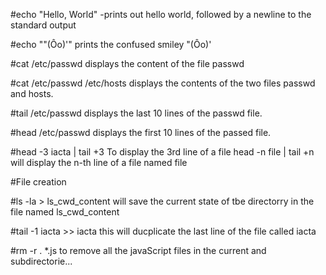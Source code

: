 #echo "Hello, World"
-prints out hello world, followed by a newline to the standard output

#echo "\"(Ôo)'"
prints the confused smiley "(Ôo)'

#cat /etc/passwd
displays the content of the file passwd

#cat /etc/passwd /etc/hosts
displays the contents of the two files passwd and hosts.

#tail /etc/passwd
displays the last 10 lines of the passwd file.

#head /etc/passwd
displays the first 10 lines of the passed file.

#head -3 iacta | tail +3
To display the 3rd line of a file
head -n file | tail +n will display the n-th line of a file named file

#File creation

#ls -la > ls_cwd_content
will save the current state of tbe directorry in the file named ls_cwd_content

#tail -1 iacta >> iacta
this will ducplicate the last line of the file called iacta

#rm -r . *.js
to remove all the javaScript files in the current and subdirectorie...
